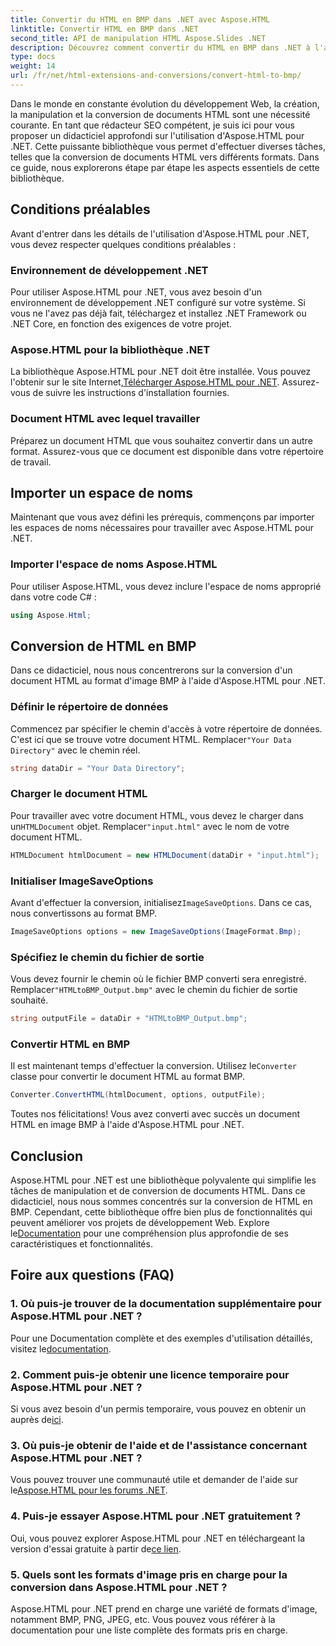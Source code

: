```yaml
---
title: Convertir du HTML en BMP dans .NET avec Aspose.HTML
linktitle: Convertir HTML en BMP dans .NET
second_title: API de manipulation HTML Aspose.Slides .NET
description: Découvrez comment convertir du HTML en BMP dans .NET à l'aide d'Aspose.HTML pour .NET. Guide complet pour les développeurs Web pour tirer parti d'Aspose.HTML pour .NET.
type: docs
weight: 14
url: /fr/net/html-extensions-and-conversions/convert-html-to-bmp/
---
```

Dans le monde en constante évolution du développement Web, la création, la manipulation et la conversion de documents HTML sont une nécessité courante. En tant que rédacteur SEO compétent, je suis ici pour vous proposer un didacticiel approfondi sur l'utilisation d'Aspose.HTML pour .NET. Cette puissante bibliothèque vous permet d'effectuer diverses tâches, telles que la conversion de documents HTML vers différents formats. Dans ce guide, nous explorerons étape par étape les aspects essentiels de cette bibliothèque.

## Conditions préalables

Avant d'entrer dans les détails de l'utilisation d'Aspose.HTML pour .NET, vous devez respecter quelques conditions préalables :

### Environnement de développement .NET

Pour utiliser Aspose.HTML pour .NET, vous avez besoin d'un environnement de développement .NET configuré sur votre système. Si vous ne l'avez pas déjà fait, téléchargez et installez .NET Framework ou .NET Core, en fonction des exigences de votre projet.

### Aspose.HTML pour la bibliothèque .NET

 La bibliothèque Aspose.HTML pour .NET doit être installée. Vous pouvez l'obtenir sur le site Internet,[Télécharger Aspose.HTML pour .NET](https://releases.aspose.com/html/net/). Assurez-vous de suivre les instructions d'installation fournies.

### Document HTML avec lequel travailler

Préparez un document HTML que vous souhaitez convertir dans un autre format. Assurez-vous que ce document est disponible dans votre répertoire de travail.

## Importer un espace de noms

Maintenant que vous avez défini les prérequis, commençons par importer les espaces de noms nécessaires pour travailler avec Aspose.HTML pour .NET.

### Importer l'espace de noms Aspose.HTML

Pour utiliser Aspose.HTML, vous devez inclure l'espace de noms approprié dans votre code C# :

```csharp
using Aspose.Html;
```

## Conversion de HTML en BMP

Dans ce didacticiel, nous nous concentrerons sur la conversion d'un document HTML au format d'image BMP à l'aide d'Aspose.HTML pour .NET.

### Définir le répertoire de données

Commencez par spécifier le chemin d'accès à votre répertoire de données. C'est ici que se trouve votre document HTML. Remplacer`"Your Data Directory"` avec le chemin réel.

```csharp
string dataDir = "Your Data Directory";
```

### Charger le document HTML

 Pour travailler avec votre document HTML, vous devez le charger dans un`HTMLDocument` objet. Remplacer`"input.html"` avec le nom de votre document HTML.

```csharp
HTMLDocument htmlDocument = new HTMLDocument(dataDir + "input.html");
```

### Initialiser ImageSaveOptions

 Avant d'effectuer la conversion, initialisez`ImageSaveOptions`. Dans ce cas, nous convertissons au format BMP.

```csharp
ImageSaveOptions options = new ImageSaveOptions(ImageFormat.Bmp);
```

### Spécifiez le chemin du fichier de sortie

 Vous devez fournir le chemin où le fichier BMP converti sera enregistré. Remplacer`"HTMLtoBMP_Output.bmp"` avec le chemin du fichier de sortie souhaité.

```csharp
string outputFile = dataDir + "HTMLtoBMP_Output.bmp";
```

### Convertir HTML en BMP

 Il est maintenant temps d'effectuer la conversion. Utilisez le`Converter` classe pour convertir le document HTML au format BMP.

```csharp
Converter.ConvertHTML(htmlDocument, options, outputFile);
```

Toutes nos félicitations! Vous avez converti avec succès un document HTML en image BMP à l'aide d'Aspose.HTML pour .NET.

## Conclusion

Aspose.HTML pour .NET est une bibliothèque polyvalente qui simplifie les tâches de manipulation et de conversion de documents HTML. Dans ce didacticiel, nous nous sommes concentrés sur la conversion de HTML en BMP. Cependant, cette bibliothèque offre bien plus de fonctionnalités qui peuvent améliorer vos projets de développement Web. Explore le[Documentation](https://reference.aspose.com/html/net/) pour une compréhension plus approfondie de ses caractéristiques et fonctionnalités.

## Foire aux questions (FAQ)

### 1. Où puis-je trouver de la documentation supplémentaire pour Aspose.HTML pour .NET ?

 Pour une Documentation complète et des exemples d'utilisation détaillés, visitez le[documentation](https://reference.aspose.com/html/net/).

### 2. Comment puis-je obtenir une licence temporaire pour Aspose.HTML pour .NET ?

 Si vous avez besoin d'un permis temporaire, vous pouvez en obtenir un auprès de[ici](https://purchase.aspose.com/temporary-license/).

### 3. Où puis-je obtenir de l'aide et de l'assistance concernant Aspose.HTML pour .NET ?

 Vous pouvez trouver une communauté utile et demander de l'aide sur le[Aspose.HTML pour les forums .NET](https://forum.aspose.com/).

### 4. Puis-je essayer Aspose.HTML pour .NET gratuitement ?

 Oui, vous pouvez explorer Aspose.HTML pour .NET en téléchargeant la version d'essai gratuite à partir de[ce lien](https://releases.aspose.com/).

### 5. Quels sont les formats d'image pris en charge pour la conversion dans Aspose.HTML pour .NET ?

Aspose.HTML pour .NET prend en charge une variété de formats d'image, notamment BMP, PNG, JPEG, etc. Vous pouvez vous référer à la documentation pour une liste complète des formats pris en charge.
